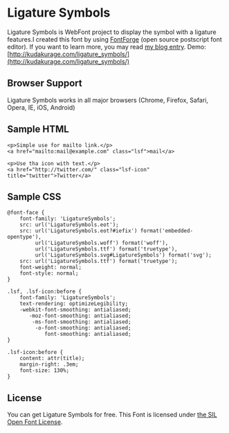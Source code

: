 # Ligature Symbols
Ligature Symbols is WebFont project to display the symbol with a ligature features.I created this font by using [FontForge](http://fontforge.sourceforge.net/) (open source postscript font editor).
If you want to learn more, you may read [my blog entry](http://d.hatena.ne.jp/kudakurage/20120720/1342749116).
Demo: [http://kudakurage.com/ligature_symbols/](http://kudakurage.com/ligature_symbols/)

## Browser Support
Ligature Symbols works in all major browsers (Chrome, Firefox, Safari, Opera, IE, iOS, Android)

## Sample HTML

    <p>Simple use for mailto link.</p>
    <a href="mailto:mail@example.com" class="lsf">mail</a>

    <p>Use tha icon with text.</p>
    <a href="http://twitter.com/" class="lsf-icon" title="twitter">Twitter</a>

## Sample CSS

    @font-face {
        font-family: 'LigatureSymbols';
        src: url('LigatureSymbols.eot');
        src: url('LigatureSymbols.eot?#iefix') format('embedded-opentype'),
             url('LigatureSymbols.woff') format('woff'),
             url('LigatureSymbols.ttf') format('truetype'),
             url('LigatureSymbols.svg#LigatureSymbols') format('svg');
        src: url('LigatureSymbols.ttf') format('truetype');
        font-weight: normal;
        font-style: normal;
    }

    .lsf, .lsf-icon:before {
        font-family: 'LigatureSymbols';
        text-rendering: optimizeLegibility;
        -webkit-font-smoothing: antialiased;
           -moz-font-smoothing: antialiased;
            -ms-font-smoothing: antialiased;
             -o-font-smoothing: antialiased;
                font-smoothing: antialiased;
    }

    .lsf-icon:before {
        content: attr(title);
        margin-right: .3em;
        font-size: 130%;
    }

## License
You can get Ligature Symbols for free.
This Font is licensed under [the SIL Open Font License](http://scripts.sil.org/cms/scripts/page.php?site_id=nrsi&id=OFL).